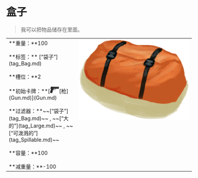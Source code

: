 # 盒子  
> 我可以把物品储存在里面。  
  
<table class="table table-bordered"><tbody><tr ><td  style="width:80%;text-align:left;vertical-align:top;" >**重量：**100<br><br>**标签：**	[“袋子”](tag_Bag.md)<br><br>**槽位：**2<br><br>**初始卡牌：**[<div style="width:25px;display:inline-block;text-align:center"><img decoding="async" src="Sprite/Pistol.png" href="a.md" style="max-width:25px;max-height:25px;"></div>[枪](Gun.md)](Gun.md)<br><br>**过滤器：**~~[“袋子”](tag_Bag.md)~~ , ~~[“大的”](tag_Large.md)~~ , ~~[“可泼溅的”](tag_Spillable.md)~~<br><br>**容量：**100<br><br>**减重量：**-100</td><td  style="width:20%;text-align:left;vertical-align:top;" ><div style="width:300px;display:inline-block;text-align:center"><img decoding="async" src="Sprite/ContainerBag.png" href="a.md" style="max-width:300px;max-height:300px;"></div></td></tr></tbody></tbody></table>  
  


<script>document.title="盒子 - 卡牌生存百科 Card Survival Wiki";</script>